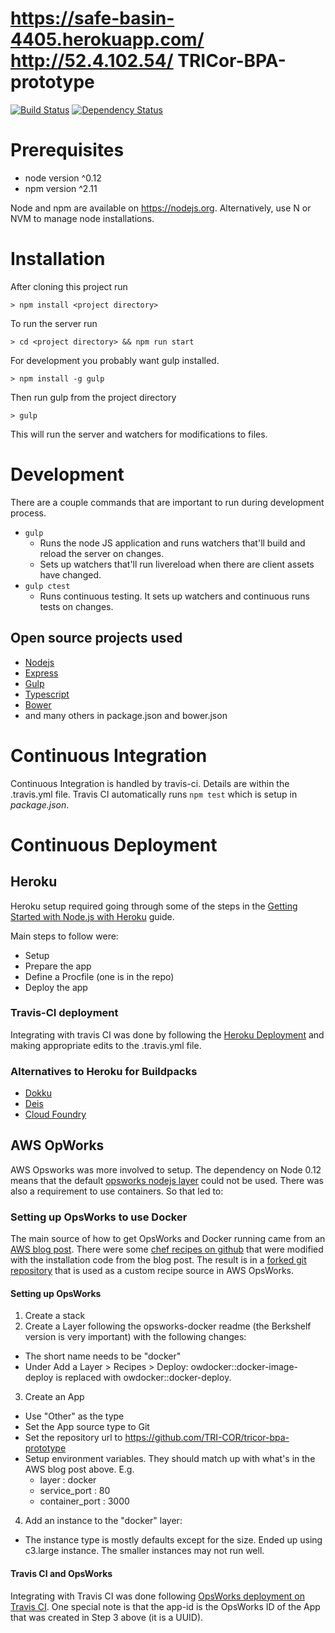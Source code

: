 https://safe-basin-4405.herokuapp.com/
http://52.4.102.54/
TRICor-BPA-prototype
====

[![Build Status](https://travis-ci.org/TRI-COR/tricor-bpa-prototype.svg)](https://travis-ci.org/TRI-COR/tricor-bpa-prototype)
[![Dependency Status](https://david-dm.org/TRI-COR/tricor-bpa-prototype.svg)](https://david-dm.org/TRI-COR/tricor-bpa-prototype)

# Prerequisites

* node version ^0.12
* npm version ^2.11

Node and npm are available on https://nodejs.org. Alternatively, use N or NVM to manage node installations.

# Installation

After cloning this project run

`> npm install <project directory>`

To run the server run

`> cd <project directory> && npm run start`

For development you probably want gulp installed.

`> npm install -g gulp`

Then run gulp from the project directory

`> gulp`

This will run the server and watchers for modifications to files.

# Development

There are a couple commands that are important to run during development process. 
* `gulp` 
  - Runs the node JS application and runs watchers that'll build and reload the server on changes.
  - Sets up watchers that'll run livereload when there are client assets have changed.
* `gulp ctest`
  - Runs continuous testing. It sets up watchers and continuous runs tests on changes.

## Open source projects used 

* [Nodejs](https://github.com/joyent/node)
* [Express](https://github.com/strongloop/express)
* [Gulp](https://github.com/gulpjs/gulp)
* [Typescript](https://github.com/Microsoft/TypeScript)
* [Bower](https://github.com/bower/bower)
* and many others in package.json and bower.json


# Continuous Integration
Continuous Integration is handled by travis-ci. Details are within the .travis.yml file. Travis CI automatically runs `npm test` which is setup in *package.json*. 

# Continuous Deployment
## Heroku

Heroku setup required going through some of the steps in the [Getting Started with Node.js with Heroku](https://devcenter.heroku.com/articles/getting-started-with-nodejs#introduction) guide.

Main steps to follow were:
* Setup
* Prepare the app
* Define a Procfile (one is in the repo)
* Deploy the app

### Travis-CI deployment
Integrating with travis CI was done by following the [Heroku Deployment](http://docs.travis-ci.com/user/deployment/heroku/) and making appropriate edits to the .travis.yml file.

### Alternatives to Heroku for Buildpacks

* [Dokku](https://github.com/progrium/dokku)
* [Deis](http://deis.io/get-deis/)
* [Cloud Foundry](https://docs.cloudfoundry.org/buildpacks/)


## AWS OpWorks

AWS Opsworks was more involved to setup. The dependency on Node 0.12 means that the default [opsworks nodejs layer](http://docs.aws.amazon.com/opsworks/latest/userguide/workinglayers-servers.html) could not be used. There was also a requirement to use containers. So that led to:

### Setting up OpsWorks to use Docker

The main source of how to get OpsWorks and Docker running came from an [AWS blog post](https://blogs.aws.amazon.com/application-management/post/Tx2FPK7NJS5AQC5/Running-Docker-on-AWS-OpsWorks). There were some [chef recipes on github](https://github.com/coryflucas/opsworks-docker) that were modified with the installation code from the blog post. The result is in a [forked git repository](https://github.com/TRI-COR/opsworks-docker) that is used as a custom recipe source in AWS OpsWorks.

#### Setting up OpsWorks

1. Create a stack
2. Create a Layer following the opsworks-docker readme (the Berkshelf version is very important) with the following changes:
  * The short name needs to be "docker"
  * Under Add a Layer > Recipes > Deploy: owdocker::docker-image-deploy is replaced with owdocker::docker-deploy.
3. Create an App
  * Use "Other" as the type
  * Set the App source type to Git
  * Set the repository url to https://github.com/TRI-COR/tricor-bpa-prototype
  * Setup environment variables. They should match up with what's in the AWS blog post above. E.g.
    * layer : docker
    * service_port : 80
    * container_port : 3000
4. Add an instance to the "docker" layer:
  * The instance type is mostly defaults except for the size. Ended up using c3.large instance. The smaller instances may not run well.

#### Travis CI and OpsWorks

Integrating with Travis CI was done following [OpsWorks deployment on Travis CI](http://docs.travis-ci.com/user/deployment/opsworks/). One special note is that the app-id is the OpsWorks ID of the App that was created in Step 3 above (it is a UUID).